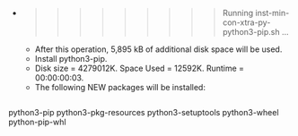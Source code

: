 * >>>>>>>>> Running inst-min-con-xtra-py-python3-pip.sh ...
  * After this operation, 5,895 kB of additional disk space will be used.
  * Install python3-pip.
  * Disk size = 4279012K. Space Used = 12592K. Runtime = 00:00:00:03.
  * The following NEW packages will be installed:
  ```bash
python3-pip python3-pkg-resources python3-setuptools python3-wheel python-pip-whl
  ```
